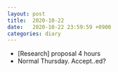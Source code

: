 ```yaml
---
layout: post
title:  2020-10-22
date:   2020-10-22 23:59:59 +0900
categories: diary
---
```


- [Research] proposal 4 hours
- Normal Thursday. Accept..ed?